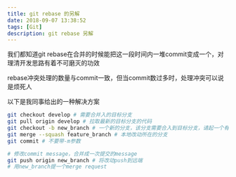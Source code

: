 ```yaml
---
title: git rebase 的另解
date: 2018-09-07 13:38:52
tags: [Git]
description: git rebase 另解
--- 
```


我们都知道git rebase在合并的时候能把这一段时间内一堆commit变成一个，对理清开发思路有着不可磨灭的功效

rebase冲突处理的数量与commit一致，但当commit数过多时，处理冲突可以说是烦死人

以下是我同事给出的一种解决方案

```bash
git checkout develop # 需要合并入的目标分支
git pull origin develop # 拉取最新的目标分支的代码
git checkout -b new_branch # 一个新的分支，该分支需要合入到目标分支，请起一个有意义的名字
git merge --squash feature_branch # 本地改动所在的分支
git commit # 不要带-m参数

# 修改commit message，合并成一次提交的message
git push origin new_branch # 将改动push到远端
# 用new_branch提一个merge request
```
